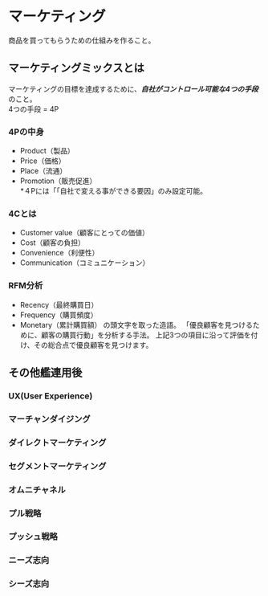 # マーケティング
商品を買ってもらうための仕組みを作ること。

## マーケティングミックスとは
マーケティングの目標を達成するために、***自社がコントロール可能な4つの手段***のこと。<br>
4つの手段 = 4P<br>

### 4Pの中身
- Product（製品）
- Price（価格）
- Place（流通）
- Promotion（販売促進）<br>
*４Pには「「自社で変える事ができる要因」のみ設定可能。

### 4Cとは
- Customer value（顧客にとっての価値）
- Cost（顧客の負担）
- Convenience（利便性）
- Communication（コミュニケーション）

### RFM分析
- Recency（最終購買日）
- Frequency（購買頻度）
- Monetary（累計購買額）
の頭文字を取った造語。
「優良顧客を見つけるために、顧客の購買行動」を分析する手法。
上記3つの項目に沿って評価を付け、その総合点で優良顧客を見つけます。

## その他艦連用後

### UX(User Experience)

### マーチャンダイジング

### ダイレクトマーケティング

### セグメントマーケティング

### オムニチャネル

### プル戦略

### プッシュ戦略

### ニーズ志向

### シーズ志向

